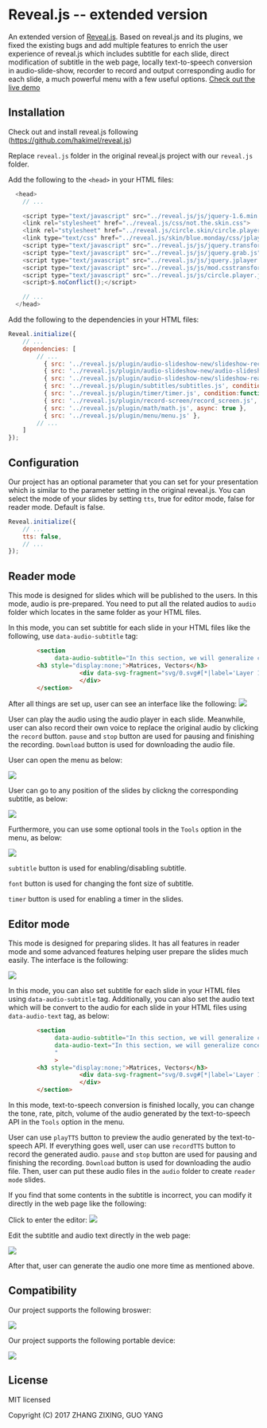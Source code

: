 # Reveal.js -- extended version 

An extended version of [Reveal.js](https://github.com/hakimel/reveal.js). Based on reveal.js and its plugins, we fixed the existing bugs and add multiple features to enrich the user experience of reveal.js which includes subtitle for each slide, direct modification of subtitle in the web page, locally text-to-speech conversion in audio-slide-show, recorder to record and output corresponding audio for each slide, a much powerful menu with a few useful options.
[Check out the live demo](https://jimmygy.github.io/reveal/7.1)

## Installation

Check out and install reveal.js following (https://github.com/hakimel/reveal.js)

Replace ```reveal.js``` folder in the original reveal.js project with our ```reveal.js``` folder.

Add the following to the ```<head>``` in your HTML files:

```javascript
  <head>
	// ...

    <script type="text/javascript" src="../reveal.js/js/jquery-1.6.min.js"></script>
	<link rel="stylesheet" href="../reveal.js/css/not.the.skin.css">
	<link rel="stylesheet" href="../reveal.js/circle.skin/circle.player.css">
	<link type="text/css" href="../reveal.js/skin/blue.monday/css/jplayer.blue.monday.css" rel="stylesheet" />
	<script type="text/javascript" src="../reveal.js/js/jquery.transform2d.js"></script>
	<script type="text/javascript" src="../reveal.js/js/jquery.grab.js"></script>
	<script type="text/javascript" src="../reveal.js/js/jquery.jplayer.js"></script>
	<script type="text/javascript" src="../reveal.js/js/mod.csstransforms.min.js"></script>
	<script type="text/javascript" src="../reveal.js/js/circle.player.js"></script>
	<script>$.noConflict();</script>

	// ...
  </head>
```

Add the following to the dependencies in your HTML files:

```javascript
Reveal.initialize({
	// ...
	dependencies: [
		// ... 
	      { src: '../reveal.js/plugin/audio-slideshow-new/slideshow-recorder.js', condition: function( ) { return !!document.body.classList; } },				
	      { src: '../reveal.js/plugin/audio-slideshow-new/audio-slideshow.js', condition: function( ) { return !!document.body.classList && !Reveal.getConfig().tts; } },
	      { src: '../reveal.js/plugin/audio-slideshow-new/slideshow-reader.js', condition: function( ) { return !!document.body.classList && Reveal.getConfig().tts; } },
	      { src: '../reveal.js/plugin/subtitles/subtitles.js', condition: function( ) { return !!document.body.classList; } },
	      { src: '../reveal.js/plugin/timer/timer.js', condition:function() {return !!document.body.classList; } },
	      { src: '../reveal.js/plugin/record-screen/record_screen.js', condition:function() {return !!document.body.classList; } },
	      { src: '../reveal.js/plugin/math/math.js', async: true },
	      { src: '../reveal.js/plugin/menu/menu.js' },
		// ... 
	]
});
```

## Configuration

Our project has an optional parameter that you can set for your presentation which is similar to the parameter setting in the original reveal.js.
You can select the mode of your slides by setting ```tts```, true for editor mode, false for reader mode. Default is false.

```javascript
Reveal.initialize({
	// ...
	tts: false,
	// ...
});
```

## Reader mode

This mode is designed for slides which will be published to the users. In this mode, audio is pre-prepared. You need to put all the related audios to ```audio``` folder which locates in the same folder as your HTML files.

In this mode, you can set subtitle for each slide in your HTML files like the following, use ```data-audio-subtitle``` tag:
```html
 		<section 
             data-audio-subtitle="In this section, we will generalize concept of vectors even further to a structure called the matrix. Similar to the vectors, we can define some operations such as addition and multiplication. Such operations are called linear algebra. Linear algebra is widely used in engineering because it is capable of modeling many practical problems. It also provide simple and computable solutions to these problems. The google search engine, for instance, use linear algebra to compute the page rank of the web pages.">
        <h3 style="display:none;">Matrices, Vectors</h3>
        	        <div data-svg-fragment="svg/0.svg#[*|label='Layer 1']">
	            	</div>
	    </section>
```

After all things are set up, user can see an interface like the following:
![](figure/interface.PNG) 

User can play the audio using the audio player in each slide. Meanwhile, user can also record their own voice to replace the original audio by clicking the ```record``` button. ```pause``` and ```stop``` button are used for pausing and finishing the recording. ```Download``` button is used for downloading the audio file. 

User can open the menu as below:

![](figure/menu.PNG) 

User can go to any position of the slides by clickng the corresponding subtitle, as below:

![](figure/menu_locate.jpg)

Furthermore, you can use some optional tools in the ```Tools``` option in the menu, as below:

![](figure/tool.PNG)

```subtitle``` button is used for enabling/disabling subtitle.

```font``` button is used for changing the font size of subtitle.

```timer``` button is used for enabling a timer in the slides.

## Editor mode

This mode is designed for preparing slides. It has all features in reader mode and some advanced features helping user prepare the slides much easily. The interface is the following:

![](figure/interface_editor.PNG) 

In this mode, you can also set subtitle for each slide in your HTML files using ```data-audio-subtitle``` tag. Additionally, you can also set the audio text which will be convert to the audio for each slide in your HTML files using ```data-audio-text``` tag, as below:
```html
 		<section 
             data-audio-subtitle="In this section, we will generalize concept of vectors even further to a structure called the matrix. Similar to the vectors, we can define some operations such as addition and multiplication. Such operations are called linear algebra. Linear algebra is widely used in engineering because it is capable of modeling many practical problems. It also provide simple and computable solutions to these problems. The google search engine, for instance, use linear algebra to compute the page rank of the web pages."
			 data-audio-text="In this section, we will generalize concept of vectors even further to a structure called the matrix. Similar to the vectors, we can define some operations such as addition and multiplication. Such operations are called linear algebra. Linear algebra is widely used in engineering because it is capable of modeling many practical problems. It also provide simple and computable solutions to these problems. The google search engine, for instance, use linear algebra to compute the page rank of the web pages.
			 "
             >
        <h3 style="display:none;">Matrices, Vectors</h3>
        	        <div data-svg-fragment="svg/0.svg#[*|label='Layer 1']">
	            	</div>
	    </section>
```
In this mode, text-to-speech conversion is finished locally, you can change the tone, rate, pitch, volume of the audio generated by the text-to-speech API in the ```Tools``` option in the menu.

User can use ```playTTS``` button to preview the audio generated by the text-to-speech API. If everything goes well, user can use ```recordTTS``` button to record the generated audio. ```pause``` and ```stop``` button are used for pausing and finishing the recording. ```Download``` button is used for downloading the audio file. Then, user can put these audio files in the ```audio``` folder to create ```reader mode``` slides.

If you find that some contents in the subtitle is incorrect, you can modify it directly in the web page like the following:

Click to enter the editor:
![](figure/open_modification.PNG) 

Edit the subtitle and audio text directly in the web page:

![](figure/modification.PNG) 

After that, user can generate the audio one more time as mentioned above.

## Compatibility
Our project supports the following broswer:

![](figure/browser.PNG) 

Our project supports the following portable device:

![](figure/device.PNG) 

## License

MIT licensed

Copyright (C) 2017 ZHANG ZIXING, GUO YANG